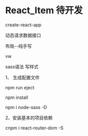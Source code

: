# React_Item   待开发
  create-react-app
  
  动态请求数据接口
  
  布局--纯手写
  
  vw
  
  sass语法 写样式
 
1、 生成配置文件
  
  npm run eject
  
  npm install
  
  npm i node-sass -D


2、安装基本的项目依赖
  
  cnpm i react-router-dom  -S
  
  

